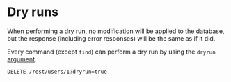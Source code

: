 # Dry runs

When performing a dry run, no modification will be applied to the database, but
the response (including error responses) will be the same as if it did.

Every command (except `find`) can perform a dry run by using the `dryrun`
[argument](../syntax/rpc.md#rpc).

```HTTP
DELETE /rest/users/1?dryrun=true
```
